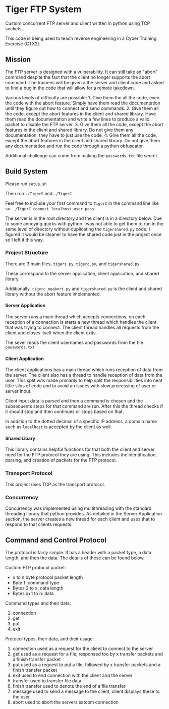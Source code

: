 # Tiger FTP System

Custom concurrent FTP server and client written in python using TCP sockets.

This code is being used to teach reverse engineering in a Cyber Training Exercise (CTX2).

## Mission

The FTP server is designed with a vulnerability. It can still take an "abort" command despite the fact that the client no longer supports the abort command. The trainees will be given a the server and client code and asked to find a bug in the code that will allow for a remote takedown.

Various levels of difficulty are possible:
    1. Give them the all the code, even the code with the abort feature. Simply have them read the documentation until they figure out how to connect and send commands.
    2. Give them all the code, except the abort features in the client and shared library. Have them read the documentation and write a few lines to produce a valid packet to disable the FTP server.
    3. Give them all the code, except the abort features in the client and shared library. Do not give them any documentation, they have to just use the code.
    4. Give them all the code, except the abort features in the client and shared library. Do not give them any documentation and run the code through a python obfuscator.

Additional challenge can come from making the `passwords.txt` file secret.

## Build System

Please run `setup.sh`

Then run `./TigerS` and `./TigerC`

Feel free to include your first command to `TigerC` in the command line like so:
`./TigerC connect localhost user pass`

The server is in the root directory and the client is in a directory below. Due to some annoying quirks with python I was not able to get them to run in the same level of directory without duplicating the `tigershared.py` code. I figured it would be cleaner to have the shared code just in the project once so I left it this way.
### Project Structure

There are 3 main files, `tigers.py`, `tigerc.py`, and `tigershared.py`.

These correspond to the server application, client application, and shared library.

Additionally, `tigerc_noabort.py` and `tigershared.py` is the client and shared library without the abort feature implemented.

#### Server Application

The server runs a main thread which accepts connections, on each reception of a connection is starts a new thread which handles the client that was trying to connect. The client thread handles all requests from the client and closes itself when the client exits.

The sever reads the client usernames and passwords from the file `passwords.txt`

#### Client Application

The client applications has a main thread which runs reception of data from the server. The client also has a thread to handle reception of data from the user. This split was made primarily to help split the responsibilities into neat little silos of code and to avoid an issues with slow processing of user or server input.

Client input data is parsed and then a command is chosen and the subsequents steps for that command are run. After this the thread checks if it should stop and then continues or stops based on that.

In addition to the dotted decimal of a specific IP address, a domain name such as `localhost` is accepted by the client as well.

#### Shared Libary

This library contains helpful functions for that both the client and server need for the FTP protocol they are using. This includes the identification, parsing, and creation of packets for the FTP protocol.

### Transport Protocol

This project uses TCP as the transport protocol.
### Concurrency

Concurrency was implemented using multithreading with the standard threading library that python provides. As detailed in the Server Application section, the server creates a new thread for each client and uses that to respond to that clients requests.

## Command and Control Protocol

The protocol is fairly simple. It has a header with a packet type, a data length, and then the data. The details of these can be found below.

Custom FTP protocol packet:
- x to n byte protocol packet length
- Byte 1: command type
- Bytes 2 to x: data length
- Bytes x+1 to n: data

Command types and their data:
1. connection <username> <password>
2. get <file>
3. put <file>
4. exit

Protocol types, their data, and their usage:
1. connection <username> <password>         used as a request for the client to connect to the server
2. get <file>                               used as a request for a file, responsed too by x transfer packets and a finish transfer packet
3. put <file>                               used as a request to put a file, followed by x transfer packets and a finish transfer packet
4. exit                                     used to end connection with the client and the server
5. transfer <filedata>                      used to transfer file data
6. finish transfer                          used to denote the end of a file transfer
7. message <message>                        used to send a message to the client, client displays these to the user
8. abort                                    used to abort the servers satcom connection